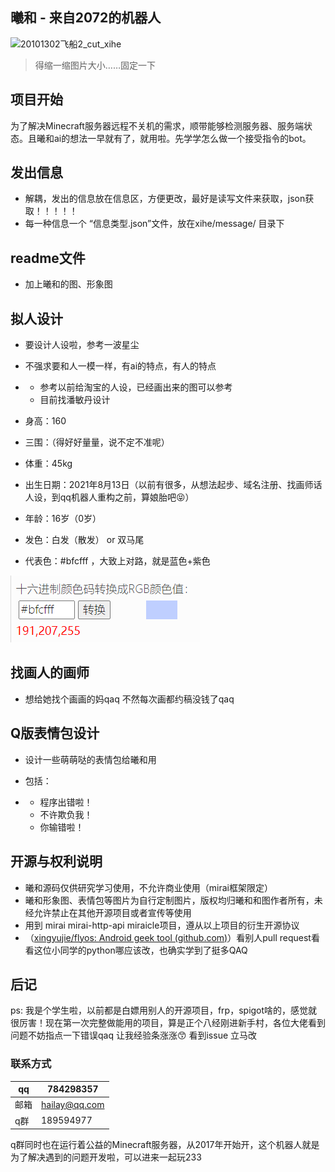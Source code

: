 ## 曦和 - 来自2072的机器人

![20101302飞船2_cut_xihe](README.assets/20101302%E9%A3%9E%E8%88%B92_cut_xihe.png)

> 得缩一缩图片大小……固定一下

## 项目开始

为了解决Minecraft服务器远程不关机的需求，顺带能够检测服务器、服务端状态。且曦和ai的想法一早就有了，就用啦。先学学怎么做一个接受指令的bot。



## 发出信息

- 解耦，发出的信息放在信息区，方便更改，最好是读写文件来获取，json获取！！！！！
- 每一种信息一个 “信息类型.json”文件，放在xihe/message/     目录下

##  

## readme文件

- 加上曦和的图、形象图

 

## 拟人设计

- 要设计人设啦，参考一波星尘

- 不强求要和人一模一样，有ai的特点，有人的特点

- - 参考以前给淘宝的人设，已经画出来的图可以参考
  - 目前找潘敏丹设计

- 身高：160

- 三围：（得好好量量，说不定不准呢）

- 体重：45kg

- 出生日期：2021年8月13日（以前有很多，从想法起步、域名注册、找画师话人设，到qq机器人重构之前，算娘胎吧😝）

- 年龄：16岁（0岁）

- 发色：白发（散发） or 双马尾

- 代表色：#bfcfff     ，大致上对路，就是蓝色+紫色

![img](README.assets/xihe_color.png)

 

## 找画人的画师

- 想给她找个画画的妈qaq 不然每次画都约稿没钱了qaq

 

## Q版表情包设计

- 设计一些萌萌哒的表情包给曦和用

- 包括：

- - 程序出错啦！
  - 不许欺负我！
  - 你输错啦！

 

## 开源与权利说明

- 曦和源码仅供研究学习使用，不允许商业使用（mirai框架限定）
- 曦和形象图、表情包等图片为自行定制图片，版权均归曦和和图作者所有，未经允许禁止在其他开源项目或者宣传等使用
- 用到 mirai     mirai-http-api miraicle项目，遵从以上项目的衍生开源协议
- （[xingyujie/flyos: Android geek tool      (github.com)](https://github.com/xingyujie/flyos)）看别人pull request看看这位小同学的python哪应该改，也确实学到了挺多QAQ

##  

## 后记

ps: 我是个学生啦，以前都是白嫖用别人的开源项目，frp，spigot啥的，感觉就很厉害！现在第一次完整做能用的项目，算是正个八经刚进新手村，各位大佬看到问题不妨指点一下错误qaq 让我经验条涨涨😙 看到issue 立马改

### 联系方式

| qq   | 784298357     |
| ---- | ------------- |
| 邮箱 | hailay@qq.com |
| q群  | 189594977     |

 

q群同时也在运行着公益的Minecraft服务器，从2017年开始开，这个机器人就是为了解决遇到的问题开发啦，可以进来一起玩233

